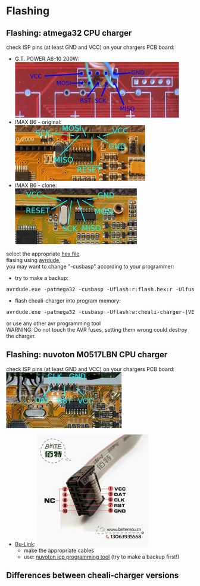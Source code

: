 
Flashing
========

Flashing: atmega32 CPU charger
-------------------------------

check ISP pins (at least GND and VCC) on your chargers PCB board:
- G.T. POWER A6-10 200W:  
  ![isp](connectors/isp_GTPowerA6-10.jpeg)
- IMAX B6 - original:  
  ![isp](connectors/isp_imaxB6.jpeg)
- IMAX B6 - clone:  
  ![isp](connectors/isp_imaxB6_clone.jpeg)

select the appropriate [hex file](flashing.md#differences)  
flasing using [avrdude](http://www.nongnu.org/avrdude/),  
you may want to change "-cusbasp" according to your programmer:
- try to make a backup:
<pre>
avrdude.exe -patmega32 -cusbasp -Uflash:r:flash.hex:r -Ulfuse:r:lfuse.hex:r -Uhfuse:r:hfuse.hex:r -Ueeprom:r:eeprom.hex:r
</pre>

- flash cheali-charger into program memory:
<pre>
avrdude.exe -patmega32 -cusbasp -Uflash:w:cheali-charger-[VERSION].hex:a
</pre>

or use any other avr programming tool  
WARNING: Do not touch the AVR fuses, setting them wrong could destroy the charger.


Flashing: nuvoton M0517LBN CPU charger
--------------------------------------

check ISP pins (at least GND and VCC) on your chargers PCB board:  
![isp](connectors/isp_imaxB6_M0517.jpeg)

- [Bu-Link](http://www.aliexpress.com/item/Free-Shipping-1SET-Bu-Link-Compatible-Nuvoton-Nu-Link-for-all-Cortex-M0-MINI51-M052-NUC120/1570055317.html):
  ![isp_programmer](connectors/isp_bu-link.jpg)
  - make the appropriate cables
  - use: [nuvoton icp programming tool](http://download.nuvoton.com/NuvotonMOSS/DownloadService/Member/DocumentsInfo.aspx?tp_GUID=SW0520101208200310)
   (try to make a backup first!)

Differences between cheali-charger versions
-------------------------------------------
